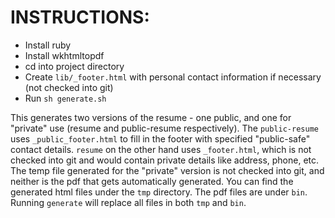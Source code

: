 # INSTRUCTIONS:

* Install ruby
* Install wkhtmltopdf
* cd into project directory
* Create `lib/_footer.html` with personal contact information if necessary (not checked into git)
* Run `sh generate.sh`

This generates two versions of the resume - one public, and one for "private" use (resume and public-resume respectively). The `public-resume` uses `_public_footer.html` to fill in the footer with specified "public-safe" contact details. `resume` on the other hand uses `_footer.html`, which is not checked into git and would contain private details like address, phone, etc. The temp file generated for the "private" version is not checked into git, and neither is the pdf that gets automatically generated. You can find the generated html files under the `tmp` directory. The pdf files are under `bin`. Running `generate` will replace all files in both `tmp` and `bin`.